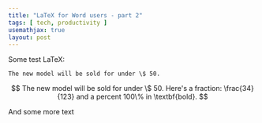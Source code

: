 ```yaml
---
title: "LaTeX for Word users - part 2"
tags: [ tech, productivity ]
usemathjax: true
layout: post
---
```


Some test LaTeX:

```
The new model will be sold for under \$ 50.
``` 
 

$$ The new model will be sold for under \$ 50. Here's a fraction: \frac{34}{123} and a percent 100\%  in \textbf{bold}. $$


And some more text
